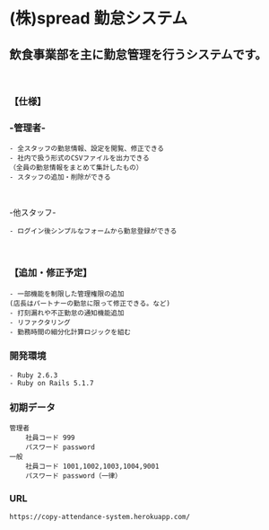 # (株)spread 勤怠システム

## 飲食事業部を主に勤怠管理を行うシステムです。
<br>

### 【仕様】
### -管理者-
```
- 全スタッフの勤怠情報、設定を閲覧、修正できる
- 社内で扱う形式のCSVファイルを出力できる
（全員の勤怠情報をまとめて集計したもの）
- スタッフの追加・削除ができる
```

<br>

-他スタッフ-
```
- ログイン後シンプルなフォームから勤怠登録ができる
```

<br>

### 【追加・修正予定】
```
- 一部機能を制限した管理権限の追加
(店長はパートナーの勤怠に限って修正できる。など)
- 打刻漏れや不正勤怠の通知機能追加
- リファクタリング
- 勤務時間の細分化計算ロジックを組む
```

### 開発環境
```
- Ruby 2.6.3
- Ruby on Rails 5.1.7
```
### 初期データ
```
管理者
    社員コード 999
    パスワード password
一般
    社員コード 1001,1002,1003,1004,9001
    パスワード password（一律）
```

### URL
```
https://copy-attendance-system.herokuapp.com/
```
